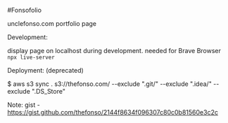 #Fonsofolio

unclefonso.com portfolio page

Development:

display page on localhost during development. needed for Brave Browser `npx live-server`

Deployment: (deprecated)

$ aws s3 sync . s3://thefonso.com/ --exclude ".git/" --exclude ".idea/" --exclude ".DS_Store"

Note: gist - https://gist.github.com/thefonso/2144f8634f096307c80c0b81560e3c2c
